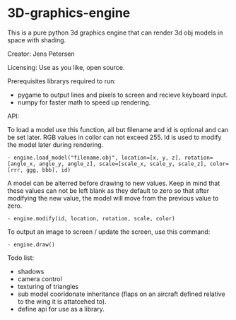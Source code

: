 # 3D-graphics-engine

This is a pure python 3d graphics engine that can render 3d obj models in space with shading.

Creator: Jens Petersen

Licensing: Use as you like, open source.

Prerequisites librarys required to run:

  - pygame    to output lines and pixels to screen and recieve keyboard input.
  - numpy     for faster math to speed up rendering.

API:
  
  To load a model use this function, all but filename and id is optional and can be set later. RGB values in collor can not exceed 255.
  Id is used to modify the model later during rendering.
  
    - engine.load_model("filename.obj", location=[x, y, z], rotation=[angle_x, angle_y, angle_z], scale=[scale_x, scale_y, scale_z], color=[rrr, ggg, bbb], id)
    
  A model can be alterred before drawing to new values. Keep in mind that these values can not be left blank as they default to zero so that after modifying the new value, the model will move from the previous value to zero. 
    
    - engine.modify(id, location, rotation, scale, color)
    
  To output an image to screen / update the screen, use this command:
    
    - engine.draw()
  
    

Todo list:
  - shadows
  - camera control
  - texturing of triangles
  - sub model cooridonate inheritance (flaps on an aircraft defined relative to the wing it is attatcehed to).
  - define api for use as a library.
  
